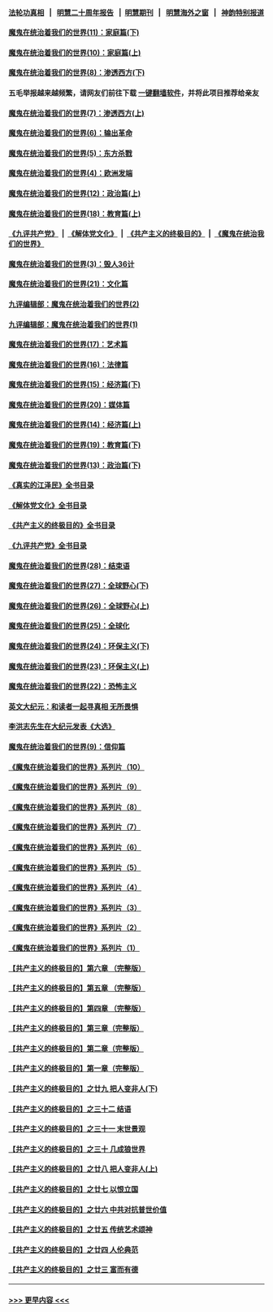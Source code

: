#### [法轮功真相](https://github.com/gfw-breaker/truth/blob/master/README.md?t=0) &nbsp;&nbsp;|&nbsp;&nbsp; [明慧二十周年报告](https://github.com/gfw-breaker/mh-reports/blob/master/README.md?t=0) &nbsp;&nbsp;|&nbsp;&nbsp;[明慧期刊](https://github.com/gfw-breaker/mh-qikan) &nbsp;&nbsp;|&nbsp;&nbsp; [明慧海外之窗](https://github.com/gfw-breaker/mh-news/blob/master/README.md?t=0) &nbsp;&nbsp;|&nbsp;&nbsp; [神韵特别报道](https://github.com/gfw-breaker/mh-news/blob/master/shenyun.md?t=0)
#### [魔鬼在统治着我们的世界(11)：家庭篇(下)](../pages/nsc422/n10440961.md?t=12160550) 
#### [魔鬼在统治着我们的世界(10)：家庭篇(上)](../pages/nsc422/n10435448.md?t=12160550) 
#### [魔鬼在统治着我们的世界(8)：渗透西方(下)](../pages/nsc422/n10429603.md?t=12160550) 
#### 五毛举报越来越频繁，请网友们前往下载 [一键翻墙软件](https://github.com/gfw-breaker/ssr-accounts)，并将此项目推荐给亲友
#### [魔鬼在统治着我们的世界(7)：渗透西方(上)](../pages/nsc422/n10426013.md?t=12160550) 
#### [魔鬼在统治着我们的世界(6)：输出革命](../pages/nsc422/n10421536.md?t=12160550) 
#### [魔鬼在统治着我们的世界(5)：东方杀戮](../pages/nsc422/n10417707.md?t=12160550) 
#### [魔鬼在统治着我们的世界(4)：欧洲发端](../pages/nsc422/n10414890.md?t=12160550) 
#### [魔鬼在统治着我们的世界(12)：政治篇(上)](../pages/nsc422/n10444576.md?t=12160550) 
#### [魔鬼在统治着我们的世界(18)：教育篇(上)](../pages/nsc422/n10526970.md?t=12160550) 
#### [《九评共产党》](https://github.com/begood0513/9ping.md/blob/master/README.md) &nbsp;|&nbsp; [《解体党文化》](../../../../jtdwh.md/blob/master/README.md)  &nbsp;|&nbsp; [《共产主义的终极目的》](../../../../gczydzjmd.md/blob/master/README.md) &nbsp;|&nbsp; [《魔鬼在统治我们的世界》](../../../../mgztzwmdsj.md/blob/master/README.md) 
#### [魔鬼在统治着我们的世界(3)：毁人36计](../pages/nsc422/n10411583.md?t=12160550) 
#### [魔鬼在统治着我们的世界(21)：文化篇](../pages/nsc422/n10597706.md?t=12160550) 
#### [九评编辑部：魔鬼在统治着我们的世界(2)](../pages/nsc422/n10410036.md?t=12160550) 
#### [九评编辑部：魔鬼在统治着我们的世界(1)](../pages/nsc422/n10406825.md?t=12160550) 
#### [魔鬼在统治着我们的世界(17)：艺术篇](../pages/nsc422/n10499093.md?t=12160550) 
#### [魔鬼在统治着我们的世界(16)：法律篇](../pages/nsc422/n10485969.md?t=12160550) 
#### [魔鬼在统治着我们的世界(15)：经济篇(下)](../pages/nsc422/n10469975.md?t=12160550) 
#### [魔鬼在统治着我们的世界(20)：媒体篇](../pages/nsc422/n10586579.md?t=12160550) 
#### [魔鬼在统治着我们的世界(14)：经济篇(上)](../pages/nsc422/n10457370.md?t=12160550) 
#### [魔鬼在统治着我们的世界(19)：教育篇(下)](../pages/nsc422/n10564808.md?t=12160550) 
#### [魔鬼在统治着我们的世界(13)：政治篇(下)](../pages/nsc422/n10448270.md?t=12160550) 
#### [《真实的江泽民》全书目录](../pages/nsc422/n13721399.md?t=12160550) 
#### [《解体党文化》全书目录](../pages/nsc422/n13721157.md?t=12160550) 
#### [《共产主义的终极目的》全书目录](../pages/nsc422/n13721048.md?t=12160550) 
#### [《九评共产党》全书目录](../pages/nsc422/n13708085.md?t=12160550) 
#### [魔鬼在统治着我们的世界(28)：结束语](../pages/nsc422/n10936246.md?t=12160550) 
#### [魔鬼在统治着我们的世界(27)：全球野心(下)](../pages/nsc422/n10928319.md?t=12160550) 
#### [魔鬼在统治着我们的世界(26)：全球野心(上)](../pages/nsc422/n10900318.md?t=12160550) 
#### [魔鬼在统治着我们的世界(25)：全球化](../pages/nsc422/n10788205.md?t=12160550) 
#### [魔鬼在统治着我们的世界(24)：环保主义(下)](../pages/nsc422/n10695307.md?t=12160550) 
#### [魔鬼在统治着我们的世界(23)：环保主义(上)](../pages/nsc422/n10688613.md?t=12160550) 
#### [魔鬼在统治着我们的世界(22)：恐怖主义](../pages/nsc422/n10614727.md?t=12160550) 
#### [英文大纪元：和读者一起寻真相 无所畏惧](../pages/nsc422/n12542027.md?t=12160550) 
#### [李洪志先生在大纪元发表《大选》](../pages/nsc422/n12534746.md?t=12160550) 
#### [魔鬼在统治着我们的世界(9)：信仰篇](../pages/nsc422/n10432159.md?t=12160550) 
#### [《魔鬼在统治着我们的世界》系列片（10）](../pages/nsc422/n12292670.md?t=12160550) 
#### [《魔鬼在统治着我们的世界》系列片（9）](../pages/nsc422/n12290859.md?t=12160550) 
#### [《魔鬼在统治着我们的世界》系列片（8）](../pages/nsc422/n12287445.md?t=12160550) 
#### [《魔鬼在统治着我们的世界》系列片（7）](../pages/nsc422/n12283425.md?t=12160550) 
#### [《魔鬼在统治着我们的世界》系列片（6）](../pages/nsc422/n12282314.md?t=12160550) 
#### [《魔鬼在统治着我们的世界》系列片（5）](../pages/nsc422/n12281419.md?t=12160550) 
#### [《魔鬼在统治着我们的世界》系列片（4）](../pages/nsc422/n12274024.md?t=12160550) 
#### [《魔鬼在统治着我们的世界》系列片（3）](../pages/nsc422/n12271322.md?t=12160550) 
#### [《魔鬼在统治着我们的世界》系列片（2）](../pages/nsc422/n12269049.md?t=12160550) 
#### [《魔鬼在统治着我们的世界》系列片（1）](../pages/nsc422/n12267575.md?t=12160550) 
#### [【共产主义的终极目的】第六章 （完整版）](../pages/nsc422/n11428913.md?t=12160550) 
#### [【共产主义的终极目的】第五章 （完整版）](../pages/nsc422/n11428912.md?t=12160550) 
#### [【共产主义的终极目的】第四章 （完整版）](../pages/nsc422/n11428907.md?t=12160550) 
#### [【共产主义的终极目的】第三章（完整版）](../pages/nsc422/n11428848.md?t=12160550) 
#### [【共产主义的终极目的】第二章（完整版）](../pages/nsc422/n11428831.md?t=12160550) 
#### [【共产主义的终极目的】第一章（完整版）](../pages/nsc422/n11417651.md?t=12160550) 
#### [【共产主义的终极目的】之廿九 把人变非人(下)](../pages/nsc422/n11344140.md?t=12160550) 
#### [【共产主义的终极目的】之三十二 结语](../pages/nsc422/n11360535.md?t=12160550) 
#### [【共产主义的终极目的】之三十一 末世景观](../pages/nsc422/n11351129.md?t=12160550) 
#### [【共产主义的终极目的】之三十 几成狼世界](../pages/nsc422/n11348280.md?t=12160550) 
#### [【共产主义的终极目的】之廿八 把人变非人(上)](../pages/nsc422/n11340492.md?t=12160550) 
#### [【共产主义的终极目的】之廿七 以恨立国](../pages/nsc422/n11336944.md?t=12160550) 
#### [【共产主义的终极目的】之廿六 中共对抗普世价值](../pages/nsc422/n11324785.md?t=12160550) 
#### [【共产主义的终极目的】之廿五 传统艺术颂神](../pages/nsc422/n11296396.md?t=12160550) 
#### [【共产主义的终极目的】之廿四 人伦典范](../pages/nsc422/n11296397.md?t=12160550) 
#### [【共产主义的终极目的】之廿三 富而有德](../pages/nsc422/n11283598.md?t=12160550) 

----
#### [ >>> 更早内容 <<< ](../indexes/nsc422-earlier.md)
